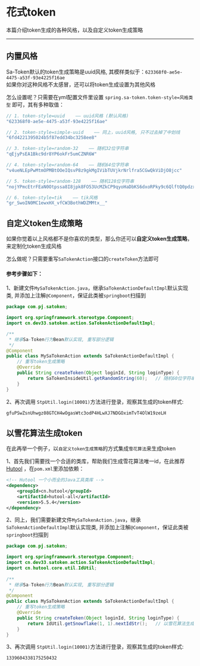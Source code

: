 # 花式token

本篇介绍token生成的各种风格，以及自定义token生成策略

--- 


## 内置风格

Sa-Token默认的token生成策略是uuid风格, 其模样类似于：`623368f0-ae5e-4475-a53f-93e4225f16ae`<br>
如果你对这种风格不太感冒，还可以将token生成设置为其他风格

怎么设置呢？只需要在yml配置文件里设置 `spring.sa-token.token-style=风格类型` 即可，其有多种取值： 

``` java
// 1. token-style=uuid    —— uuid风格 (默认风格)
"623368f0-ae5e-4475-a53f-93e4225f16ae"

// 2. token-style=simple-uuid    —— 同上，uuid风格, 只不过去掉了中划线
"6fd4221395024b5f87edd34bc3258ee8"

// 3. token-style=random-32    —— 随机32位字符串
"qEjyPsEA1Bkc9dr8YP6okFr5umCZNR6W"

// 4. token-style=random-64    —— 随机64位字符串
"v4ueNLEpPwMtmOPMBtOOeIQsvP8z9gkMgIVibTUVjkrNrlfra5CGwQkViDjO8jcc"

// 5. token-style=random-128    —— 随机128位字符串
"nojYPmcEtrFEaN0Otpssa8I8jpk8FO53UcMZkCP9qyoHaDbKS6dxoRPky9c6QlftQ0pdzxRGXsKZmUSrPeZBOD6kJFfmfgiRyUmYWcj4WU4SSP2ilakWN1HYnIuX0Olj"

// 6. token-style=tik    —— tik风格
"gr_SwoIN0MC1ewxHX_vfCW3BothWDZMMtx__"
```


## 自定义token生成策略

如果你觉着以上风格都不是你喜欢的类型，那么你还可以**自定义token生成策略**，来定制化token生成风格 <br>

怎么做呢？只需要重写`SaTokenAction`接口的`createToken`方法即可


#### 参考步骤如下：
1、新建文件`MySaTokenAction.java`，继承`SaTokenActionDefaultImpl`默认实现类, 并添加上注解`@Component`，保证此类被`springboot`扫描到
``` java 
package com.pj.satoken;

import org.springframework.stereotype.Component;
import cn.dev33.satoken.action.SaTokenActionDefaultImpl;

/**
 * 继承Sa-Token行为Bean默认实现, 重写部分逻辑 
 */
@Component
public class MySaTokenAction extends SaTokenActionDefaultImpl {
	// 重写token生成策略 
	@Override
	public String createToken(Object loginId, String loginType) {
		return SaTokenInsideUtil.getRandomString(60);	// 随机60位字符串
	}
}
```

2、再次调用 `StpUtil.login(10001)`方法进行登录，观察其生成的token样式:
``` html
gfuPSwZsnUhwgz08GTCH4wOgasWtc3odP4HLwXJ7NDGOximTvT4OlW19zeLH
```



## 以雪花算法生成token
在此再举一个例子，以`自定义token生成策略`的方式集成`雪花算法`来生成token

1、首先我们需要找一个合适的类库，帮助我们生成雪花算法唯一id，在此推荐 [Hutool](https://hutool.cn/docs/#/) ，在`pom.xml`里添加依赖：
``` xml
<!-- Hutool 一个小而全的Java工具类库 -->
<dependency>
	<groupId>cn.hutool</groupId>
	<artifactId>hutool-all</artifactId>
	<version>5.5.4</version>
</dependency>
```

2、同上，我们需要新建文件`MySaTokenAction.java`，继承`SaTokenActionDefaultImpl`默认实现类, 并添加上注解`@Component`，保证此类被`springboot`扫描到 
``` java 
package com.pj.satoken;

import org.springframework.stereotype.Component;
import cn.dev33.satoken.action.SaTokenActionDefaultImpl;
import cn.hutool.core.util.IdUtil;
	
/**
 * 继承Sa-Token行为Bean默认实现, 重写部分逻辑 
 */
@Component
public class MySaTokenAction extends SaTokenActionDefaultImpl {
	// 重写token生成策略 
	@Override
	public String createToken(Object loginId, String loginType) {
		return IdUtil.getSnowflake(1, 1).nextIdStr();	// 以雪花算法生成token 
	}
}
```

3、再次调用 `StpUtil.login(10001)`方法进行登录，观察其生成的token样式: 
``` html
1339604338175250432
```